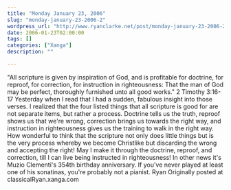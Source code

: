 ```yaml
---
title: "Monday January 23, 2006"
slug: "monday-january-23-2006-2"
wordpress_url: "http://www.ryanclarke.net/post/monday-january-23-2006-2/"
date: 2006-01-23T02:00:00
tags: []
categories: ["Xanga"]
description: ""

---
```


"All scripture is given by inspiration of God, and is profitable for doctrine, for reproof, for correction, for instruction in righteousness: That the man of God may be perfect, thoroughly furnished unto all good works." 2 Timothy 3:16-17
 Yesterday when I read that I had a sudden, fabulous insight into those verses. I realized that the four listed things that all scripture is good for are not separate items, but rather a process. Doctrine tells us the truth, reproof shows us that we're wrong, correction brings us towards the right way, and instruction in righteousness gives us the training to walk in the right way. How wonderful to think that the scripture not only does little things but is the very process whereby we become Christlike but discarding the wrong and accepting the right! May I make it through the doctrine, reproof, and correction, till I can live being instructed in righteousness!
 In other news it's Muzio Clementi's 354th birthday anniversary. If you've never played at least one of his sonatinas, you're probably not a pianist.
 Ryan
Originally posted at classicalRyan.xanga.com
